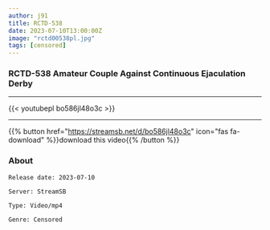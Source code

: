 ```yaml
---
author: j91
title: RCTD-538
date: 2023-07-10T13:00:00Z
image: "rctd00538pl.jpg"
tags: [censored]
---
```


### RCTD-538 Amateur Couple Against Continuous Ejaculation Derby
___

{{< youtubepl bo586jl48o3c >}}
___

{{% button href="https://streamsb.net/d/bo586jl48o3c" icon="fas fa-download" %}}download this video{{% /button %}}
### About

`Release date: 2023-07-10`

`Server: StreamSB`

`Type: Video/mp4`

`Genre:	Censored`
